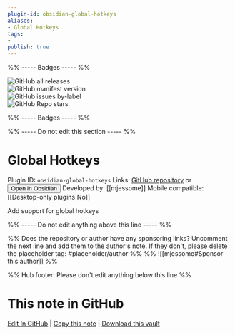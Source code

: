 ```yaml
---
plugin-id: obsidian-global-hotkeys
aliases:
- Global Hotkeys
tags: 
- 
publish: true
---
```


%% ----- Badges ----- %%

![GitHub all releases](https://img.shields.io/github/downloads/mjessome/obsidian-global-hotkeys/total?color=573E7A&logo=github&style=for-the-badge)   
![GitHub manifest version](https://img.shields.io/github/manifest-json/v/mjessome/obsidian-global-hotkeys?color=573E7A&logo=github&style=for-the-badge)   
![GitHub issues by-label](https://img.shields.io/github/issues/mjessome/obsidian-global-hotkeys/help%20wanted?color=573E7A&logo=github&style=for-the-badge)   
![GitHub Repo stars](https://img.shields.io/github/stars/mjessome/obsidian-global-hotkeys?color=573E7A&logo=github&style=for-the-badge)

%% ----- Badges ----- %%

%% ----- Do not edit this section ----- %%

# Global Hotkeys

Plugin ID: `obsidian-global-hotkeys`
Links: [GitHub repository](https://github.com/mjessome/obsidian-global-hotkeys) or [<button id=HH>Open in Obsidian</button>](obsidian://goto-plugin?id=obsidian-global-hotkeys)
Developed by: [[mjessome]]
Mobile compatible: [[Desktop-only plugins|No]]

Add support for global hotkeys

%% ----- Do not edit anything above this line ----- %% 

%% Does the repository or author have any sponsoring links? Uncomment the next line and add them to the author's note. If they don't, please delete the placeholder tag: #placeholder/author %%
%% ![[mjessome#Sponsor this author]] %%

%% Hub footer: Please don't edit anything below this line %%

# This note in GitHub

<span class="git-footer">[Edit In GitHub](https://github.dev/obsidian-community/obsidian-hub/blob/main/02%20-%20Community%20Expansions/02.05%20All%20Community%20Expansions/Plugins/obsidian-global-hotkeys.md "git-hub-edit-note") | [Copy this note](https://raw.githubusercontent.com/obsidian-community/obsidian-hub/main/02%20-%20Community%20Expansions/02.05%20All%20Community%20Expansions/Plugins/obsidian-global-hotkeys.md "git-hub-copy-note") | [Download this vault](https://github.com/obsidian-community/obsidian-hub/archive/refs/heads/main.zip "git-hub-download-vault") </span>
